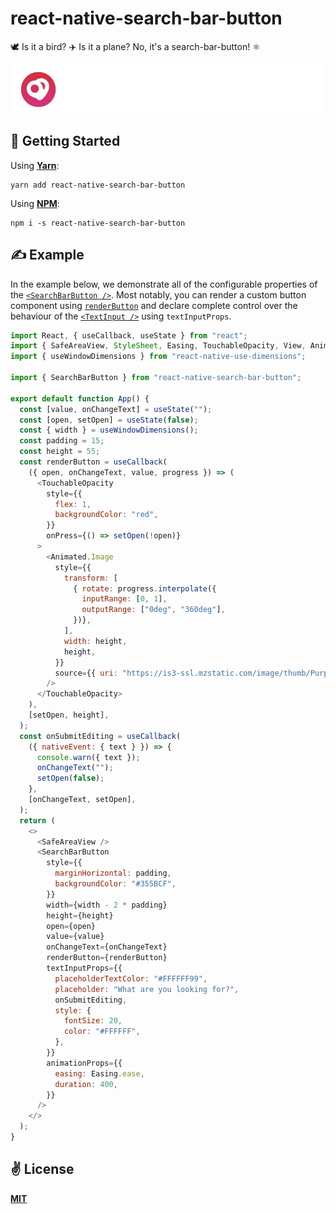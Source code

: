 # react-native-search-bar-button
🕊️ Is it a bird? ✈️ Is it a plane? No, it's a search-bar-button! ⚛️

<p align="center">
  <img src="./public/intro.gif" alt="react-native-search-bar-button"></img>
</p>

## 🚀 Getting Started

Using [**Yarn**](https://yarnpkg.com):

```
yarn add react-native-search-bar-button
```

Using [**NPM**](https://npmjs.com):

```
npm i -s react-native-search-bar-button
```

## ✍️ Example

In the example below, we demonstrate all of the configurable properties of the [`<SearchBarButton />`](https://github.com/cawfree/react-native-search-bar-button/blob/main/src/components/SearchBarButton.js). Most notably, you can render a custom button component using [`renderButton`](https://github.com/cawfree/react-native-search-bar-button/blob/d50dccb4907ce3736bdc6932c8cd0d63bf8da8d8/src/components/SearchBarButton.js#L128) and declare complete control over the behaviour of the [`<TextInput />`](https://reactnative.dev/docs/textinput) using `textInputProps`.

```javascript
import React, { useCallback, useState } from "react";
import { SafeAreaView, StyleSheet, Easing, TouchableOpacity, View, Animated } from "react-native";
import { useWindowDimensions } from "react-native-use-dimensions";

import { SearchBarButton } from "react-native-search-bar-button";

export default function App() {
  const [value, onChangeText] = useState("");
  const [open, setOpen] = useState(false);
  const { width } = useWindowDimensions();
  const padding = 15;
  const height = 55;
  const renderButton = useCallback(
    ({ open, onChangeText, value, progress }) => (
      <TouchableOpacity
        style={{
          flex: 1,
          backgroundColor: "red",
        }}
        onPress={() => setOpen(!open)}
      >
        <Animated.Image
          style={{
            transform: [
              { rotate: progress.interpolate({
                inputRange: [0, 1],
                outputRange: ["0deg", "360deg"],
              })},
            ],
            width: height,
            height,
          }}
          source={{ uri: "https://is3-ssl.mzstatic.com/image/thumb/Purple123/v4/97/74/dd/9774ddab-bfac-f412-9992-6715178c5b67/source/256x256bb.jpg" }}
        />
      </TouchableOpacity>
    ),
    [setOpen, height],
  );
  const onSubmitEditing = useCallback(
    ({ nativeEvent: { text } }) => {
      console.warn({ text });
      onChangeText("");
      setOpen(false);
    },
    [onChangeText, setOpen],
  );
  return (
    <>
      <SafeAreaView />
      <SearchBarButton
        style={{
          marginHorizontal: padding,
          backgroundColor: "#355BCF",
        }}
        width={width - 2 * padding}
        height={height}
        open={open}
        value={value}
        onChangeText={onChangeText}
        renderButton={renderButton}
        textInputProps={{
          placeholderTextColor: "#FFFFFF99",
          placeholder: "What are you looking for?",
          onSubmitEditing,
          style: {
            fontSize: 20,
            color: "#FFFFFF",
          },
        }}
        animationProps={{
          easing: Easing.ease,
          duration: 400,
        }}
      />
    </>
  );
}
```

## ✌️ License
[**MIT**](./LICENSE)
